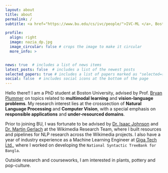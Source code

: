 ```yaml
---
layout: about
title: about
permalink: /
subtitle: <a href="https://www.bu.edu/cs/ivc/people/">IVC-ML </a>, Boston University Boston, MA. 

profile:
  align: right
  image: nazia_dp.jpg
  image_circular: false # crops the image to make it circular
  more_info: >


news: true  # includes a list of news items
latest_posts: false  # includes a list of the newest posts
selected_papers: true # includes a list of papers marked as "selected={true}"
social: false  # includes social icons at the bottom of the page
---
```


Hello there!! I am a PhD student at Boston University, advised by Prof. [Bryan Plummer](https://bryanplummer.com/) on topics related to **multimodal learning** and **vision-language problems**. My research interest lies at the crosssection of **Natural Language Processing** and **Computer Vision**, with a special emphasis on **responsible applications** and **under-resourced domains**.

Prior to joining BU, I was fortunate to be advised by [Dr. Isaac Johnson](https://isaacjoh.com/) and [Dr. Martin Gerlach](https://martingerlach.github.io/about/) at the Wikimedia Research Team, where I built resources and pipelines for NLP research across the Wikimedia projects. I also have a year of industry experience as a Machine Learning Engineer at [Giga Tech Ltd.](https://gigatechltd.com/), where I worked on developing the `National Syntactic TreeBank for Bangla`. 

Outside research and courseworks, I am interested in plants, pottery and pop-culture.

